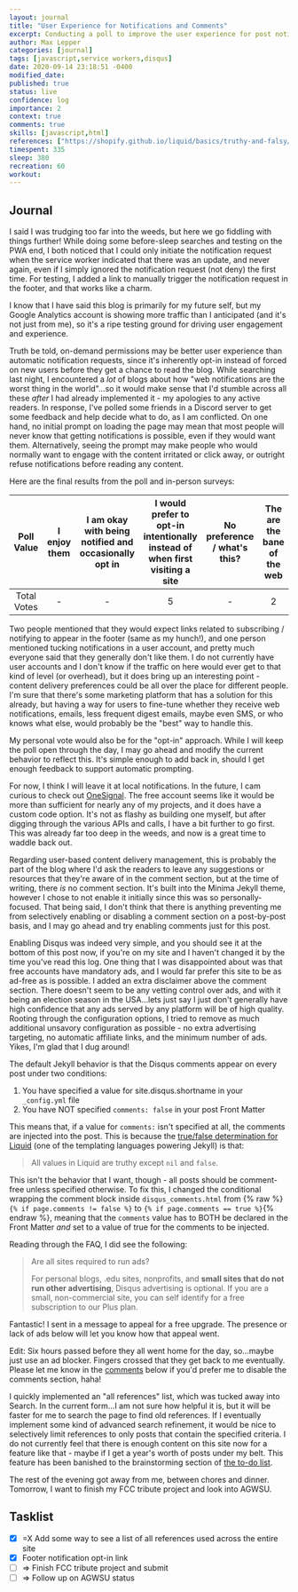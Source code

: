 ```yaml
---
layout: journal
title: "User Experience for Notifications and Comments"
excerpt: Conducting a poll to improve the user experience for post notifications, and exploring selectively adding Disqus to posts.
author: Max Lepper
categories: [journal]
tags: [javascript,service workers,disqus]
date: 2020-09-14 23:18:51 -0400
modified_date:
published: true
status: live
confidence: log
importance: 2
context: true
comments: true
skills: [javascript,html]
references: ["https://shopify.github.io/liquid/basics/truthy-and-falsy/","https://onesignal.com/webpush"]
timespent: 335
sleep: 380
recreation: 60
workout:
---
```


## Journal

I said I was trudging too far into the weeds, but here we go fiddling with things further! While doing some before-sleep searches and testing on the PWA end, I both noticed that I could only initiate the notification request when the service worker indicated that there was an update, and never again, even if I simply ignored the notification request (not deny) the first time. For testing, I added a link to manually trigger the notification request in the footer, and that works like a charm.

I know that I have said this blog is primarily for my future self, but my Google Analytics account is showing more traffic than I anticipated (and it's not just from me), so it's a ripe testing ground for driving user engagement and experience.

Truth be told, on-demand permissions may be better user experience than automatic notification requests, since it's inherently opt-in instead of forced on new users before they get a chance to read the blog. While searching last night, I encountered a _lot_ of blogs about how "web notifications are the worst thing in the world"...so it would make sense that I'd stumble across all these _after_ I had already implemented it - my apologies to any active readers. In response, I've polled some friends in a Discord server to get some feedback and help decide what to do, as I am conflicted. On one hand, no initial prompt on loading the page may mean that most people will never know that getting notifications is possible, even if they would want them. Alternatively, seeing the prompt may make people who would normally want to engage with the content irritated or click away, or outright refuse notifications before reading any content.

Here are the final results from the poll and in-person surveys:

| Poll Value  | I enjoy them | I am okay with being notified and occasionally opt in | I would prefer to opt-in intentionally instead of when first visiting a site | No preference / what's this? | The are the bane of the web |
| :---------: | :----------: | :---------------------------------------------------: | :--------------------------------------------------------------------------: | :--------------------------: | :-------------------------: |
| Total Votes | -            | -                                                     | 5                                                                            | -                            | 2                           |

Two people mentioned that they would expect links related to subscribing / notifying to appear in the footer (same as my hunch!), and one person mentioned tucking notifications in a user account, and pretty much everyone said that they generally don't like them. I do not currently have user accounts and I don't know if the traffic on here would ever get to that kind of level (or overhead), but it does bring up an interesting point - content delivery preferences could be all over the place for different people. I'm sure that there's some marketing platform that has a solution for this already, but having a way for users to fine-tune whether they receive web notifications, emails, less frequent digest emails, maybe even SMS, or who knows what else, would probably be the "best" way to handle this.

My personal vote would also be for the "opt-in" approach. While I will keep the poll open through the day, I may go ahead and modify the current behavior to reflect this. It's simple enough to add back in, should I get enough feedback to support automatic prompting.

For now, I think I will leave it at local notifications. In the future, I cam curious to check out [OneSignal]({{page.references[1]}}). The free account seems like it would be more than sufficient for nearly any of my projects, and it does have a custom code option. It's not as flashy as building one myself, but after digging through the various APIs and calls, I have a bit further to go first. This was already far too deep in the weeds, and now is a great time to waddle back out.

Regarding user-based content delivery management, this is probably the part of the blog where I'd ask the readers to leave any suggestions or resources that they're aware of in the comment section, but at the time of writing, there _is_ no comment section. It's built into the Minima Jekyll theme, however I chose to not enable it initially since this was so personally-focused. That being said, I don't think that there is anything preventing me from selectively enabling or disabling a comment section on a post-by-post basis, and I may go ahead and try enabling comments just for this post.

Enabling Disqus was indeed very simple, and you should see it at the bottom of this post now, if you're on my site and I haven't changed it by the time you've read this log. One thing that I was disappointed about was that free accounts have mandatory ads, and I would far prefer this site to be as ad-free as is possible. I added an extra disclaimer above the comment section. There doesn't seem to be any vetting control over ads, and with it being an election season in the USA...lets just say I just don't generally have high confidence that any ads served by any platform will be of high quality. Rooting through the configuration options, I tried to remove as much additional unsavory configuration as possible - no extra advertising targeting, no automatic affiliate links, and the minimum number of ads. Yikes, I'm glad that I dug around!

The default Jekyll behavior is that the Disqus comments appear on every post under two conditions:

1. You have specified a value for site.disqus.shortname in your `_config.yml` file
2. You have NOT specified `comments: false` in your post Front Matter

This means that, if a value for `comments:` isn't specified at all, the comments are injected into the post. This is because the [true/false determination for Liquid]({{page.references[0]}}) (one of the templating languages powering Jekyll) is that:

>All values in Liquid are truthy except `nil` and `false`.

This isn't the behavior that I want, though - all posts should be comment-free unless specified otherwise. To fix this, I changed the conditional wrapping the comment block inside `disqus_comments.html` from {% raw %}`{% if page.comments != false %}` to `{% if page.comments == true %}`{% endraw %}, meaning that the `comments` value has to BOTH be declared in the Front Matter _and_ set to a value of true for the comments to be injected.

Reading through the FAQ, I did see the following:

>Are all sites required to run ads?
>
>For personal blogs, .edu sites, nonprofits, and **small sites that do not run other advertising**, Disqus advertising is optional. If you are a small, non-commercial site, you can self identify for a free subscription to our Plus plan.

Fantastic! I sent in a message to appeal for a free upgrade. The presence or lack of ads below will let you know how that appeal went.

Edit: Six hours passed before they all went home for the day, so...maybe just use an ad blocker. Fingers crossed that they get back to me eventually. Please let me know in the [comments](#disqus_thread) below if you'd prefer me to disable the comments section, haha!

I quickly implemented an "all references" list, which was tucked away into Search. In the current form...I am not sure how helpful it is, but it will be faster for me to search the page to find old references. If I eventually implement some kind of advanced search refinement, it would be nice to selectively limit references to only posts that contain the specified criteria. I do not currently feel that there is enough content on this site now for a feature like that - maybe if I get a year's worth of posts under my belt. This feature has been banished to the brainstorming section of [the to-do list]({{site.baseurl}}/todo/#improvements).

The rest of the evening got away from me, between chores and dinner. Tomorrow, I want to finish my FCC tribute project and look into AGWSU.

## Tasklist

- [x] <span title="Task carried over from previous day">=X</span> Add some way to see a list of all references used across the entire site
- [x] Footer notification opt-in link
- [ ] <span title="Task to be added to next entry">=></span> Finish FCC tribute project and submit
- [ ] <span title="Task to be added to next entry">=></span> Follow up on AGWSU status